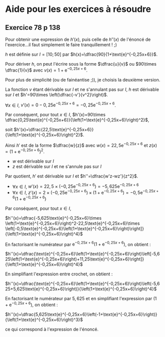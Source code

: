 # Aide pour les exercices à résoudre
## Exercice 78 p 138

Pour obtenir une expression de $h'(x)$, puis celle de $h''(x)$ de l'énoncé de l'exercice...il faut simplement le faire tranquillement ! ;)

$h$ est définie sur $I=[10;50]$ par $h(x)=\dfrac{90}{1+\text{e}^{-0,25x+6}}$.

Pour dériver $h$, on peut l'écrire sous la forme $\dfrac{u}{v}$ ou $90\times \dfrac{1}{v}$ avec $v(x)=1+\text{e}^{-0,25x+6}$.

Pour plus de simplicité (ou de fainéantise ;)), je choisis la deuxième version.

La fonction $v$ étant dérivable sur $I$ et ne s'annulant pas sur $I$, $h$ est dérivable sur $I$ et 
$h'=90\times \left(\dfrac{-v'}{v^2}\right)$.

$\forall x\in I$, $v'(x)=0-0,25\text{e}^{-0,25x+6}=-0,25\text{e}^{-0,25x+6}$.

Par conséquent, pour tout $x\in I$, $h'(x)=90\times \dfrac{0,25\text{e}^{-0,25x+6}}{\left(1+\text{e}^{-0,25x+6}\right)^2}$,

soit $h'(x)=\dfrac{22,5\text{e}^{-0,25x+6}}{\left(1+\text{e}^{-0,25x+6}\right)^2}$.

Ainsi $h'$ est de la forme $\dfrac{w}{z}$ avec $w(x)=22,5\text{e}^{-0,25x+6}$ et $z(x)=\left(1+\text{e}^{-0,25x+6}\right)^2$.
- $w$ est dérivable sur $I$
- $z$ est dérivable sur $I$ et ne s'annule pas sur $I$

Par quotient, $h'$ est dérivable sur $I$ et $h''=\dfrac{w'z-wz'}{z^2}$.
- $\forall x\in I$, $w'(x)=22,5\times \left(-0,25\text{e}^{-0,25x+6}\right)=-5,625\text{e}^{-0,25x+6}$
- $\forall x\in I$, $z'(x)=2\times \left(-0,25\text{e}^{-0,25x+6}\right)\times \left(1+\text{e}^{-0,25x+6}\right)=-0,5\text{e}^{-0,25x+6}\left(1+\text{e}^{-0,25x+6}\right)$

Par conséquent, pour tout $x\in I$,

$h''(x)=\dfrac{-5,625\text{e}^{-0,25x+6}\times \left(1+\text{e}^{-0,25x+6}\right)^2-22,5\text{e}^{-0,25x+6}\times \left[-0,5\text{e}^{-0,25x+6}\left(1+\text{e}^{-0,25x+6}\right)\right]}{\left(1+\text{e}^{-0,25x+6}\right)^4}$

En factorisant le numérateur par $\text{e}^{-0,25x+6}\left(1+\text{e}^{-0,25x+6}\right)$, on obtient :

$h''(x)=\dfrac{\text{e}^{-0,25x+6}\left(1+\text{e}^{-0,25x+6}\right)\left[-5,625\left(1+\text{e}^{-0,25x+6}\right)+11,25\text{e}^{-0,25x+6}\right]}{\left(1+\text{e}^{-0,25x+6}\right)^4}$

En simplifiant l'expression entre crochet, on obtient :

$h''(x)=\dfrac{\text{e}^{-0,25x+6}\left(1+\text{e}^{-0,25x+6}\right)\left(-5,625+5,625\text{e}^{-0,25x+6}\right)}{\left(1+\text{e}^{-0,25x+6}\right)^4}$

En factorisant le numérateur par $5,625$ et en simplifiant l'expression par $\left(1+\text{e}^{-0,25x+6}\right)$, on obtient :

$h''(x)=\dfrac{5,625\text{e}^{-0,25x+6}\left(-1+\text{e}^{-0,25x+6}\right)}{\left(1+\text{e}^{-0,25x+6}\right)^3}$

ce qui correspond à l'expression de l'énoncé.
